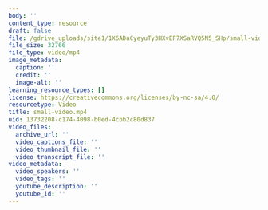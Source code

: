 ```yaml
---
body: ''
content_type: resource
draft: false
file: /gdrive_uploads/site1/1X6ADaCyeyuTy3HXvEF7XSaRVQ5N5_SHp/small-video.mp4
file_size: 32766
file_type: video/mp4
image_metadata:
  caption: ''
  credit: ''
  image-alt: ''
learning_resource_types: []
license: https://creativecommons.org/licenses/by-nc-sa/4.0/
resourcetype: Video
title: small-video.mp4
uid: 13732208-c174-4098-b0ed-4cbb2c80d837
video_files:
  archive_url: ''
  video_captions_file: ''
  video_thumbnail_file: ''
  video_transcript_file: ''
video_metadata:
  video_speakers: ''
  video_tags: ''
  youtube_description: ''
  youtube_id: ''
---
```

